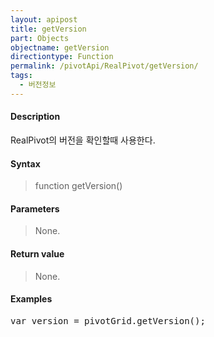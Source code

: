 ```yaml
---
layout: apipost
title: getVersion
part: Objects
objectname: getVersion
directiontype: Function
permalink: /pivotApi/RealPivot/getVersion/
tags:
  - 버전정보
---
```



#### Description

 RealPivot의 버전을 확인할때 사용한다.     

#### Syntax

> function getVersion()  

#### Parameters

> None.

#### Return value

> None.  

#### Examples 

<pre class="prettyprint">
var version = pivotGrid.getVersion();
</pre>

